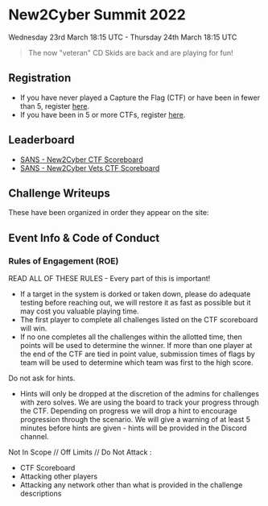 # New2Cyber Summit 2022
Wednesday 23rd March 18:15 UTC - Thursday 24th March 18:15 UTC

> The now "veteran" CD Skids are back and are playing for fun!

## Registration
- If you have never played a Capture the Flag (CTF) or have been in fewer than 5, register [here](https://new2cyber-ctf.threatsims.com).
- If you have been in 5 or more CTFs, register [here](https://new2cyber-ctfvets.threatsims.com).

## Leaderboard
- [SANS - New2Cyber CTF Scoreboard](https://new2cyber-ctf.threatsims.com/scoreboard)
- [SANS - New2Cyber Vets CTF Scoreboard](https://new2cyber-ctfvets.threatsims.com/scoreboard)

## Challenge Writeups
These have been organized in order they appear on the site:

## Event Info & Code of Conduct
### Rules of Engagement (ROE)
READ ALL OF THESE RULES - Every part of this is important!
- If a target in the system is dorked or taken down, please do adequate testing before reaching out, we will restore it as fast as possible but it may cost you valuable playing time.
- The first player to complete all challenges listed on the CTF scoreboard will win.
- If no one completes all the challenges within the allotted time, then points will be used to determine the winner. If more than one player at the end of the CTF are tied in point value, submission times of flags by team will be used to determine which team was first to the high score.

Do not ask for hints.
- Hints will only be dropped at the discretion of the admins for challenges with zero solves. We are using the board to track your progress through the CTF. Depending on progress we will drop a hint to encourage progression through the scenario. We will give a warning of at least 5 minutes before hints are given - hints will be provided in the Discord channel.

Not In Scope // Off Limits // Do Not Attack :
- CTF Scoreboard
- Attacking other players
- Attacking any network other than what is provided in the challenge descriptions
